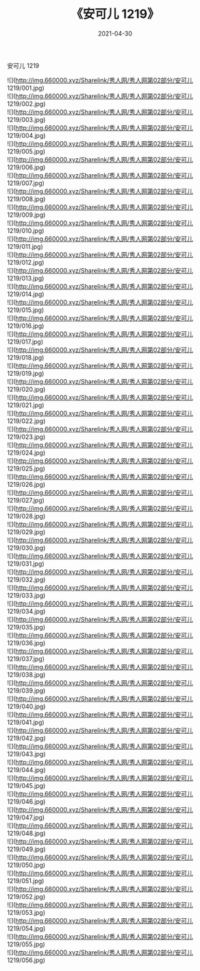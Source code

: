 ﻿---
layout: post
title:  《安可儿 1219》
date:   2021-04-30
img: http://img.660000.xyz/Sharelink/秀人网/秀人网第02部分/安可儿 1219/000.jpg
categories: [美女, 清纯, 唯美]
---

安可儿 1219

  ![](http://img.660000.xyz/Sharelink/秀人网/秀人网第02部分/安可儿 1219/001.jpg) <br> ![](http://img.660000.xyz/Sharelink/秀人网/秀人网第02部分/安可儿 1219/002.jpg) <br> ![](http://img.660000.xyz/Sharelink/秀人网/秀人网第02部分/安可儿 1219/003.jpg) <br> ![](http://img.660000.xyz/Sharelink/秀人网/秀人网第02部分/安可儿 1219/004.jpg) <br> ![](http://img.660000.xyz/Sharelink/秀人网/秀人网第02部分/安可儿 1219/005.jpg) <br> ![](http://img.660000.xyz/Sharelink/秀人网/秀人网第02部分/安可儿 1219/006.jpg) <br> ![](http://img.660000.xyz/Sharelink/秀人网/秀人网第02部分/安可儿 1219/007.jpg) <br> ![](http://img.660000.xyz/Sharelink/秀人网/秀人网第02部分/安可儿 1219/008.jpg) <br> ![](http://img.660000.xyz/Sharelink/秀人网/秀人网第02部分/安可儿 1219/009.jpg) <br> ![](http://img.660000.xyz/Sharelink/秀人网/秀人网第02部分/安可儿 1219/010.jpg) <br> ![](http://img.660000.xyz/Sharelink/秀人网/秀人网第02部分/安可儿 1219/011.jpg) <br> ![](http://img.660000.xyz/Sharelink/秀人网/秀人网第02部分/安可儿 1219/012.jpg) <br> ![](http://img.660000.xyz/Sharelink/秀人网/秀人网第02部分/安可儿 1219/013.jpg) <br> ![](http://img.660000.xyz/Sharelink/秀人网/秀人网第02部分/安可儿 1219/014.jpg) <br> ![](http://img.660000.xyz/Sharelink/秀人网/秀人网第02部分/安可儿 1219/015.jpg) <br> ![](http://img.660000.xyz/Sharelink/秀人网/秀人网第02部分/安可儿 1219/016.jpg) <br> ![](http://img.660000.xyz/Sharelink/秀人网/秀人网第02部分/安可儿 1219/017.jpg) <br> ![](http://img.660000.xyz/Sharelink/秀人网/秀人网第02部分/安可儿 1219/018.jpg) <br> ![](http://img.660000.xyz/Sharelink/秀人网/秀人网第02部分/安可儿 1219/019.jpg) <br> ![](http://img.660000.xyz/Sharelink/秀人网/秀人网第02部分/安可儿 1219/020.jpg) <br> ![](http://img.660000.xyz/Sharelink/秀人网/秀人网第02部分/安可儿 1219/021.jpg) <br> ![](http://img.660000.xyz/Sharelink/秀人网/秀人网第02部分/安可儿 1219/022.jpg) <br> ![](http://img.660000.xyz/Sharelink/秀人网/秀人网第02部分/安可儿 1219/023.jpg) <br> ![](http://img.660000.xyz/Sharelink/秀人网/秀人网第02部分/安可儿 1219/024.jpg) <br> ![](http://img.660000.xyz/Sharelink/秀人网/秀人网第02部分/安可儿 1219/025.jpg) <br> ![](http://img.660000.xyz/Sharelink/秀人网/秀人网第02部分/安可儿 1219/026.jpg) <br> ![](http://img.660000.xyz/Sharelink/秀人网/秀人网第02部分/安可儿 1219/027.jpg) <br> ![](http://img.660000.xyz/Sharelink/秀人网/秀人网第02部分/安可儿 1219/028.jpg) <br> ![](http://img.660000.xyz/Sharelink/秀人网/秀人网第02部分/安可儿 1219/029.jpg) <br> ![](http://img.660000.xyz/Sharelink/秀人网/秀人网第02部分/安可儿 1219/030.jpg) <br> ![](http://img.660000.xyz/Sharelink/秀人网/秀人网第02部分/安可儿 1219/031.jpg) <br> ![](http://img.660000.xyz/Sharelink/秀人网/秀人网第02部分/安可儿 1219/032.jpg) <br> ![](http://img.660000.xyz/Sharelink/秀人网/秀人网第02部分/安可儿 1219/033.jpg) <br> ![](http://img.660000.xyz/Sharelink/秀人网/秀人网第02部分/安可儿 1219/034.jpg) <br> ![](http://img.660000.xyz/Sharelink/秀人网/秀人网第02部分/安可儿 1219/035.jpg) <br> ![](http://img.660000.xyz/Sharelink/秀人网/秀人网第02部分/安可儿 1219/036.jpg) <br> ![](http://img.660000.xyz/Sharelink/秀人网/秀人网第02部分/安可儿 1219/037.jpg) <br> ![](http://img.660000.xyz/Sharelink/秀人网/秀人网第02部分/安可儿 1219/038.jpg) <br> ![](http://img.660000.xyz/Sharelink/秀人网/秀人网第02部分/安可儿 1219/039.jpg) <br> ![](http://img.660000.xyz/Sharelink/秀人网/秀人网第02部分/安可儿 1219/040.jpg) <br> ![](http://img.660000.xyz/Sharelink/秀人网/秀人网第02部分/安可儿 1219/041.jpg) <br> ![](http://img.660000.xyz/Sharelink/秀人网/秀人网第02部分/安可儿 1219/042.jpg) <br> ![](http://img.660000.xyz/Sharelink/秀人网/秀人网第02部分/安可儿 1219/043.jpg) <br> ![](http://img.660000.xyz/Sharelink/秀人网/秀人网第02部分/安可儿 1219/044.jpg) <br> ![](http://img.660000.xyz/Sharelink/秀人网/秀人网第02部分/安可儿 1219/045.jpg) <br> ![](http://img.660000.xyz/Sharelink/秀人网/秀人网第02部分/安可儿 1219/046.jpg) <br> ![](http://img.660000.xyz/Sharelink/秀人网/秀人网第02部分/安可儿 1219/047.jpg) <br> ![](http://img.660000.xyz/Sharelink/秀人网/秀人网第02部分/安可儿 1219/048.jpg) <br> ![](http://img.660000.xyz/Sharelink/秀人网/秀人网第02部分/安可儿 1219/049.jpg) <br> ![](http://img.660000.xyz/Sharelink/秀人网/秀人网第02部分/安可儿 1219/050.jpg) <br> ![](http://img.660000.xyz/Sharelink/秀人网/秀人网第02部分/安可儿 1219/051.jpg) <br> ![](http://img.660000.xyz/Sharelink/秀人网/秀人网第02部分/安可儿 1219/052.jpg) <br> ![](http://img.660000.xyz/Sharelink/秀人网/秀人网第02部分/安可儿 1219/053.jpg) <br> ![](http://img.660000.xyz/Sharelink/秀人网/秀人网第02部分/安可儿 1219/054.jpg) <br> ![](http://img.660000.xyz/Sharelink/秀人网/秀人网第02部分/安可儿 1219/055.jpg) <br> ![](http://img.660000.xyz/Sharelink/秀人网/秀人网第02部分/安可儿 1219/056.jpg) <br>
